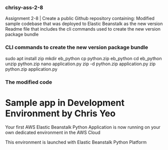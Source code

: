 ### chrisy-ass-2-8
Assignment 2-8 | Create a public Github repository containing: Modified sample codebase that was deployed to Elastic Beanstalk as the new version Readme file that includes the cli commands used to create the new version package bundle

### CLI commands to create the new version package bundle

sudo apt install zip
mkdir eb_python
cp python.zip eb_python
cd eb_python
unzip python.zip
nano application.py
zip -d python.zip application.py
zip python.zip application.py


### The modified code
</head>
<body id="sample">
  <div class="textColumn">
    <h1>Sample app in Development Environment by Chris Yeo</h1>
    <p>Your first AWS Elastic Beanstalk Python Application is now running on your own dedicated environment in the AWS Cloud</p>
    <p>This environment is launched with Elastic Beanstalk Python Platform</p>
  </div>
